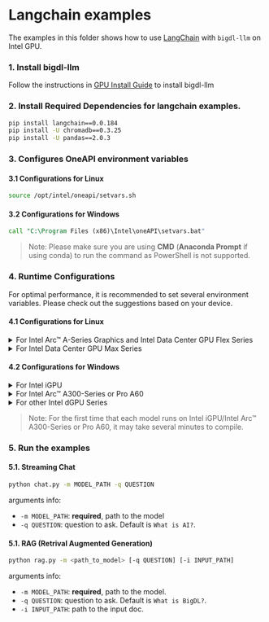 # Langchain examples

The examples in this folder shows how to use [LangChain](https://www.langchain.com/) with `bigdl-llm` on Intel GPU.

### 1. Install bigdl-llm
Follow the instructions in [GPU Install Guide](https://bigdl.readthedocs.io/en/latest/doc/LLM/Overview/install_gpu.html) to install bigdl-llm

### 2. Install Required Dependencies for langchain examples. 

```bash
pip install langchain==0.0.184
pip install -U chromadb==0.3.25
pip install -U pandas==2.0.3
```

### 3. Configures OneAPI environment variables
#### 3.1 Configurations for Linux
```bash
source /opt/intel/oneapi/setvars.sh
```
#### 3.2 Configurations for Windows
```cmd
call "C:\Program Files (x86)\Intel\oneAPI\setvars.bat"
```
> Note: Please make sure you are using **CMD** (**Anaconda Prompt** if using conda) to run the command as PowerShell is not supported.
### 4. Runtime Configurations
For optimal performance, it is recommended to set several environment variables. Please check out the suggestions based on your device.
#### 4.1 Configurations for Linux
<details>

<summary>For Intel Arc™ A-Series Graphics and Intel Data Center GPU Flex Series</summary>

```bash
export USE_XETLA=OFF
export SYCL_PI_LEVEL_ZERO_USE_IMMEDIATE_COMMANDLISTS=1
```

</details>

<details>

<summary>For Intel Data Center GPU Max Series</summary>

```bash
export LD_PRELOAD=${LD_PRELOAD}:${CONDA_PREFIX}/lib/libtcmalloc.so
export SYCL_PI_LEVEL_ZERO_USE_IMMEDIATE_COMMANDLISTS=1
export ENABLE_SDP_FUSION=1
```
> Note: Please note that `libtcmalloc.so` can be installed by `conda install -c conda-forge -y gperftools=2.10`.
</details>

#### 4.2 Configurations for Windows
<details>

<summary>For Intel iGPU</summary>

```cmd
set SYCL_CACHE_PERSISTENT=1
set BIGDL_LLM_XMX_DISABLED=1
```

</details>

<details>

<summary>For Intel Arc™ A300-Series or Pro A60</summary>

```cmd
set SYCL_CACHE_PERSISTENT=1
```

</details>

<details>

<summary>For other Intel dGPU Series</summary>

There is no need to set further environment variables.

</details>

> Note: For the first time that each model runs on Intel iGPU/Intel Arc™ A300-Series or Pro A60, it may take several minutes to compile.

### 5. Run the examples

#### 5.1. Streaming Chat

```bash
python chat.py -m MODEL_PATH -q QUESTION
```
arguments info:
- `-m MODEL_PATH`: **required**, path to the model
- `-q QUESTION`: question to ask. Default is `What is AI?`.

#### 5.1. RAG (Retrival Augmented Generation)

```bash
python rag.py -m <path_to_model> [-q QUESTION] [-i INPUT_PATH]
```
arguments info:
- `-m MODEL_PATH`: **required**, path to the model.
- `-q QUESTION`: question to ask. Default is `What is BigDL?`.
- `-i INPUT_PATH`: path to the input doc.
